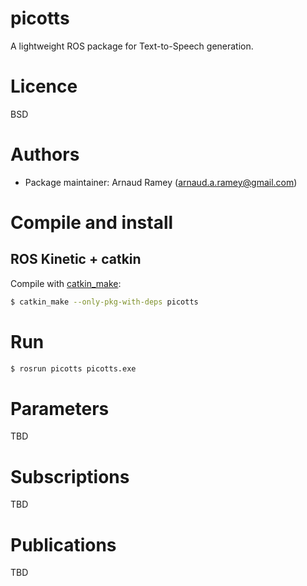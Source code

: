 picotts
=======

A lightweight ROS package for Text-to-Speech generation.

Licence
=======

BSD


Authors
=======

  - Package maintainer: Arnaud Ramey (arnaud.a.ramey@gmail.com)

Compile and install
===================

ROS Kinetic + catkin
-------------------

Compile with [catkin_make](http://wiki.ros.org/catkin/commands/catkin_make):

```bash
$ catkin_make --only-pkg-with-deps picotts
```

Run
===

```bash
$ rosrun picotts picotts.exe
```

Parameters
==========

TBD

Subscriptions
=============

TBD

Publications
============

TBD
